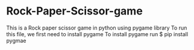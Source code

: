 # Rock-Paper-Scissor-game
This is a Rock paper scissor game in python using pygame library
To run this file, we first need to install pygame 
To install pygame run $ pip install pygmae
